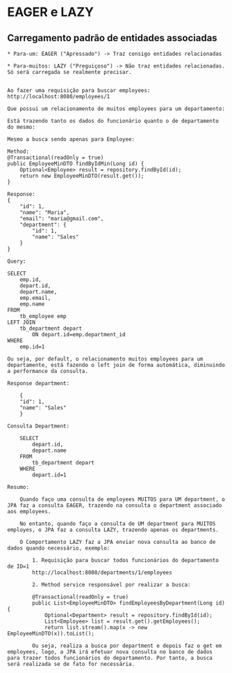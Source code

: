 # EAGER e LAZY

## Carregamento padrão de entidades associadas
    * Para-um: EAGER ("Apressado") -> Traz consigo entidades relacionadas

    * Para-muitos: LAZY ("Preguiçoso") -> Não traz entidades relacionadas. Só será carregada se realmente precisar.


    Ao fazer uma requisição para buscar employees:
    http://localhost:8080/employees/1

    Que possui um relacionamento de muitos employees para um departamento:

    Está trazendo tanto os dados do funcionário quanto o de departamento do mesmo:

    Mesmo a busca sendo apenas para Employee:

    Method:
    @Transactional(readOnly = true)
	public EmployeeMinDTO findByIdMin(Long id) {
		Optional<Employee> result = repository.findById(id);
		return new EmployeeMinDTO(result.get());
	}

    Response:
    {
        "id": 1,
        "name": "Maria",
        "email": "maria@gmail.com",
        "department": {
            "id": 1,
            "name": "Sales"
        }
    }

    Query:

    SELECT
        emp.id,
        depart.id,
        depart.name,
        emp.email,
        emp.name 
    FROM
        tb_employee emp
    LEFT JOIN
        tb_department depart 
            ON depart.id=emp.department_id 
    WHERE
        emp.id=1

    Ou seja, por default, o relacionamento muitos employees para um departamente, está fazendo o left join de forma automática, diminuindo a performance da consulta.

    Response department:

        {
        "id": 1,
        "name": "Sales"
        }
    
    Consulta Department:

        SELECT
            depart.id,
            depart.name 
        FROM
            tb_department depart 
        WHERE
            depart.id=1

    Resumo:

        Quando faço uma consulta de employees MUITOS para UM department, o JPA faz a consulta EAGER, trazendo na consulta o department associado aos employees.

        No entanto, quando faço a consulta de UM department para MUITOS employes, o JPA faz a consulta LAZY, trazendo apenas os departments.

        O Comportamento LAZY faz a JPA enviar nova consulta ao banco de dados quando necessário, exemplo:

            1. Requisição para buscar todos funcionários do departamento de ID=1
            http://localhost:8080/departments/1/employees

            2. Method service responsável por realizar a busca:

            @Transactional(readOnly = true)
            public List<EmployeeMinDTO> findEmployeesByDepartment(Long id) {
                Optional<Department> result = repository.findById(id);
                List<Employee> list = result.get().getEmployees();
                return list.stream().map(x -> new EmployeeMinDTO(x)).toList();

            Ou seja, realiza a busca por department e depois faz o get em employees, logo, a JPA irá efetuar nova consulta no banco de dados para trazer todos funcionários do departamento. Por tanto, a busca será realizada se de fato for necessária.

